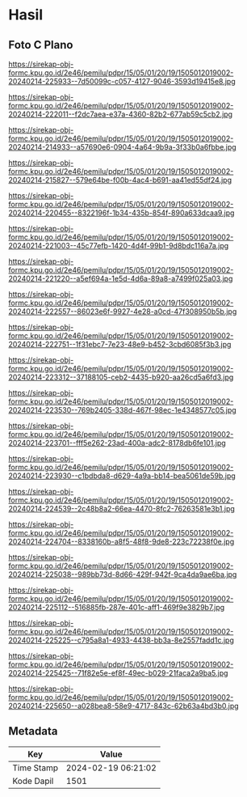 # Hasil

## Foto C Plano

https://sirekap-obj-formc.kpu.go.id/2e46/pemilu/pdpr/15/05/01/20/19/1505012019002-20240214-225933--7d50099c-c057-4127-9046-3593d19415e8.jpg

https://sirekap-obj-formc.kpu.go.id/2e46/pemilu/pdpr/15/05/01/20/19/1505012019002-20240214-222011--f2dc7aea-e37a-4360-82b2-677ab59c5cb2.jpg

https://sirekap-obj-formc.kpu.go.id/2e46/pemilu/pdpr/15/05/01/20/19/1505012019002-20240214-214933--a57690e6-0904-4a64-9b9a-3f33b0a6fbbe.jpg

https://sirekap-obj-formc.kpu.go.id/2e46/pemilu/pdpr/15/05/01/20/19/1505012019002-20240214-215827--579e64be-f00b-4ac4-b691-aa41ed55df24.jpg

https://sirekap-obj-formc.kpu.go.id/2e46/pemilu/pdpr/15/05/01/20/19/1505012019002-20240214-220455--8322196f-1b34-435b-854f-890a633dcaa9.jpg

https://sirekap-obj-formc.kpu.go.id/2e46/pemilu/pdpr/15/05/01/20/19/1505012019002-20240214-221003--45c77efb-1420-4d4f-99b1-9d8bdc116a7a.jpg

https://sirekap-obj-formc.kpu.go.id/2e46/pemilu/pdpr/15/05/01/20/19/1505012019002-20240214-221220--a5ef694a-1e5d-4d6a-89a8-a7499f025a03.jpg

https://sirekap-obj-formc.kpu.go.id/2e46/pemilu/pdpr/15/05/01/20/19/1505012019002-20240214-222557--86023e6f-9927-4e28-a0cd-47f308950b5b.jpg

https://sirekap-obj-formc.kpu.go.id/2e46/pemilu/pdpr/15/05/01/20/19/1505012019002-20240214-222751--1f31ebc7-7e23-48e9-b452-3cbd6085f3b3.jpg

https://sirekap-obj-formc.kpu.go.id/2e46/pemilu/pdpr/15/05/01/20/19/1505012019002-20240214-223312--37188105-ceb2-4435-b920-aa26cd5a6fd3.jpg

https://sirekap-obj-formc.kpu.go.id/2e46/pemilu/pdpr/15/05/01/20/19/1505012019002-20240214-223530--769b2405-338d-467f-98ec-1e4348577c05.jpg

https://sirekap-obj-formc.kpu.go.id/2e46/pemilu/pdpr/15/05/01/20/19/1505012019002-20240214-223701--fff5e262-23ad-400a-adc2-8178db6fe101.jpg

https://sirekap-obj-formc.kpu.go.id/2e46/pemilu/pdpr/15/05/01/20/19/1505012019002-20240214-223930--c1bdbda8-d629-4a9a-bb14-bea5061de59b.jpg

https://sirekap-obj-formc.kpu.go.id/2e46/pemilu/pdpr/15/05/01/20/19/1505012019002-20240214-224539--2c48b8a2-66ea-4470-8fc2-76263581e3b1.jpg

https://sirekap-obj-formc.kpu.go.id/2e46/pemilu/pdpr/15/05/01/20/19/1505012019002-20240214-224704--8338160b-a8f5-48f8-9de8-223c72238f0e.jpg

https://sirekap-obj-formc.kpu.go.id/2e46/pemilu/pdpr/15/05/01/20/19/1505012019002-20240214-225038--989bb73d-8d66-429f-942f-9ca4da9ae6ba.jpg

https://sirekap-obj-formc.kpu.go.id/2e46/pemilu/pdpr/15/05/01/20/19/1505012019002-20240214-225112--516885fb-287e-401c-aff1-469f9e3829b7.jpg

https://sirekap-obj-formc.kpu.go.id/2e46/pemilu/pdpr/15/05/01/20/19/1505012019002-20240214-225225--c795a8a1-4933-4438-bb3a-8e2557fadd1c.jpg

https://sirekap-obj-formc.kpu.go.id/2e46/pemilu/pdpr/15/05/01/20/19/1505012019002-20240214-225425--71f82e5e-ef8f-49ec-b029-21faca2a9ba5.jpg

https://sirekap-obj-formc.kpu.go.id/2e46/pemilu/pdpr/15/05/01/20/19/1505012019002-20240214-225650--a028bea8-58e9-4717-843c-62b63a4bd3b0.jpg


## Metadata

| Key        | Value               |
| ---------- | ------------------- |
| Time Stamp | 2024-02-19 06:21:02 |
| Kode Dapil | 1501                |




